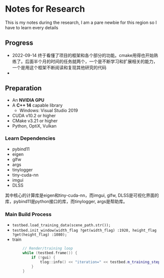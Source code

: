 # Notes for Research

This is my notes during the research, I am a pare newbie for this region so I have to learn every details

## Progress

- 2022-09-14 终于看懂了项目的框架和各个部分的功能。cmake用得也开始熟练了。后面半个月的时间的任务就两个，一个是不断学习和扩展相关的能力，一个是用这个框架不断阅读和复现其他研究的代码
- 

## Preparation

- An **NVIDIA GPU**
- A **C++ 14** capable library
  - Windows: Visual Studio 2019
- CUDA v10.2 or higher
- CMake v3.21 or higher
- Python, OptiX, Vulkan

### Learn Dependencies

- pybind11
- eigen
- glfw
- args
- tinylogger
- tiny-cuda-nn
- imgui
- DLSS

其中核心的计算库是eigen和tiny-cuda-nn，而imgui, glfw, DLSS是可视化界面的库，pybind11是python接口的库，而tinylogger, args是帮助库。

### Main Build Process

- `testbed.load_training_data(scene_path.str());`
- `testbed.init_window(width_flag ?get(width_flag) :1920, height_flag ?get(height_flag) :1080);`
- train

```cpp
		// Render/training loop
		while (testbed.frame()) {
			if (!gui) {
				tlog::info() << "iteration=" << testbed.m_training_step << " loss=" << testbed.m_loss_scalar.val();
			}
		}
```
